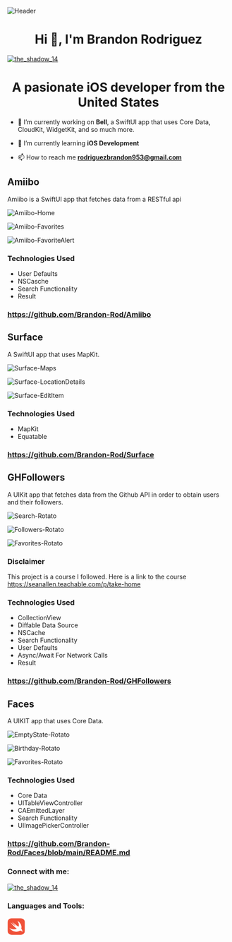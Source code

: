 ![Header](https://user-images.githubusercontent.com/61842505/165664735-8d31da70-5581-47c4-9354-6c2d27f9f9e5.png)
<h1 align="center">Hi 👋, I'm Brandon Rodriguez</h1>

<p align="left"> <a href="https://twitter.com/the_shadow_14" target="blank"><img src="https://img.shields.io/twitter/follow/the_shadow_14?logo=twitter&style=for-the-badge" alt="the_shadow_14" /></a> </p>

<h1 align="center">A pasionate iOS developer from the United States</h1>

- 🔭 I’m currently working on **Bell**, a SwiftUI app that uses Core Data, CloudKit, WidgetKit, and so much more. 

- 🌱 I’m currently learning **iOS Development**

- 📫 How to reach me **rodriguezbrandon953@gmail.com**

## Amiibo
Amiibo is a SwiftUI app that fetches data from a RESTful api 

![Amiibo-Home](https://user-images.githubusercontent.com/61842505/165664805-9fed488c-2df8-4755-99ab-4251bde180a4.png)

![Amiibo-Favorites](https://user-images.githubusercontent.com/61842505/165664798-b417a6e6-f7c9-4613-a6e8-b1bdf2cbe306.png)

![Amiibo-FavoriteAlert](https://user-images.githubusercontent.com/61842505/165664791-93e6ed44-9778-4d7b-a40f-2aeadb8eb7cd.png)

### Technologies Used
- User Defaults
- NSCasche
- Search Functionality 
- Result

### https://github.com/Brandon-Rod/Amiibo

## Surface
A SwiftUI app that uses MapKit.

![Surface-Maps](https://user-images.githubusercontent.com/61842505/165665126-75b48293-d4da-48ca-804b-0114107c3abb.png)

![Surface-LocationDetails](https://user-images.githubusercontent.com/61842505/165665153-04b94221-8057-4528-990f-30321f926d0c.png)

![Surface-EditItem](https://user-images.githubusercontent.com/61842505/165665173-b467aee2-fd17-4d8b-848a-65060c33fe44.png)

### Technologies Used
- MapKit
- Equatable

### https://github.com/Brandon-Rod/Surface

## GHFollowers
A UIKit app that fetches data from the Github API in order to obtain users and their followers. 

![Search-Rotato](https://user-images.githubusercontent.com/61842505/165665491-49991634-100c-47c9-8d88-08676db152fb.png)

![Followers-Rotato](https://user-images.githubusercontent.com/61842505/165665503-830e39ed-d7ba-40c3-bb73-5feaacbdf2c6.png)

![Favorites-Rotato](https://user-images.githubusercontent.com/61842505/165665517-d0b9c539-1aea-42b9-8a12-9be89ce6f3c2.png)

### Disclaimer
This project is a course I followed. Here is a link to the course https://seanallen.teachable.com/p/take-home

### Technologies Used
- CollectionView
- Diffable Data Source
- NSCache
- Search Functionality 
- User Defaults
- Async/Await For Network Calls
- Result

### https://github.com/Brandon-Rod/GHFollowers

## Faces
A UIKIT app that uses Core Data.

![EmptyState-Rotato](https://user-images.githubusercontent.com/61842505/165665809-94e90b67-30a7-4194-a50d-7fc17b6fdb0b.png)

![Birthday-Rotato](https://user-images.githubusercontent.com/61842505/165665868-310137aa-59a1-4ad9-80c1-73dafa6ce3e6.png)

![Favorites-Rotato](https://user-images.githubusercontent.com/61842505/165665906-da9f984d-b832-4412-a989-4333eb7b1d49.png)

### Technologies Used
- Core Data
- UITableViewController
- CAEmittedLayer
- Search Functionality
- UIImagePickerController

### https://github.com/Brandon-Rod/Faces/blob/main/README.md

<h3 align="left">Connect with me:</h3>
<p align="left">
<a href="https://twitter.com/the_shadow_14" target="blank"><img align="center" src="https://raw.githubusercontent.com/rahuldkjain/github-profile-readme-generator/master/src/images/icons/Social/twitter.svg" alt="the_shadow_14" height="30" width="40" /></a>
</p>

<h3 align="left">Languages and Tools:</h3>
<p align="left"> <a href="https://developer.apple.com/swift/" target="_blank" rel="noreferrer"> <img src="https://raw.githubusercontent.com/devicons/devicon/master/icons/swift/swift-original.svg" alt="swift" width="40" height="40"/> </a> </p>
